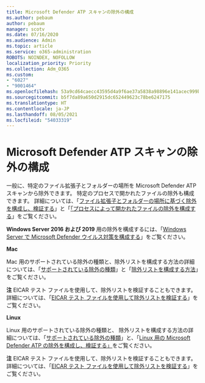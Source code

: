 ```yaml
---
title: Microsoft Defender ATP スキャンの除外の構成
ms.author: pebaum
author: pebaum
manager: scotv
ms.date: 07/16/2020
ms.audience: Admin
ms.topic: article
ms.service: o365-administration
ROBOTS: NOINDEX, NOFOLLOW
localization_priority: Priority
ms.collection: Adm_O365
ms.custom:
- "6027"
- "9001464"
ms.openlocfilehash: 53a9cd64caecc43595d4a9f6ae37a5838a98896e141acec999bf9980e8a365f2
ms.sourcegitcommit: b5f7da89a650d2915dc652449623c78be6247175
ms.translationtype: HT
ms.contentlocale: ja-JP
ms.lasthandoff: 08/05/2021
ms.locfileid: "54033319"
---
```

# <a name="configuring-exclusions-for-microsoft-defender-atp-scan"></a>Microsoft Defender ATP スキャンの除外の構成

一般に、特定のファイル拡張子とフォルダーの場所を Microsoft Defender ATP スキャンから除外できます。 特定のプロセスで開かれたファイルの除外も構成できます。 詳細については、「[ファイル拡張子とフォルダーの場所に基づく除外を構成し、検証する](/windows/security/threat-protection/microsoft-defender-antivirus/configure-extension-file-exclusions-microsoft-defender-antivirus)」と「[「プロセスによって開かれたファイルの除外を構成する](/windows/security/threat-protection/microsoft-defender-antivirus/configure-process-opened-file-exclusions-microsoft-defender-antivirus)」をご覧ください。

**Windows Server 2016 および 2019** 用の除外を構成するには、「[Windows Server で Microsoft Defender ウイルス対策を構成する](/windows/security/threat-protection/microsoft-defender-antivirus/configure-server-exclusions-microsoft-defender-antivirus)」をご覧ください。

**Mac**

Mac 用のサポートされている除外の種類と、除外リストを構成する方法の詳細については、「[サポートされている除外の種類](/windows/security/threat-protection/microsoft-defender-atp/mac-exclusions#supported-exclusion-types)」と「[除外リストを構成する方法](/windows/security/threat-protection/microsoft-defender-atp/mac-exclusions#how-to-configure-the-list-of-exclusions)」をご覧ください。

**注** EICAR テスト ファイルを使用して、除外リストを検証することもできます。 詳細については、「[EICAR テスト ファイルを使用して除外リストを検証する](/windows/security/threat-protection/microsoft-defender-atp/mac-exclusions#validate-exclusions-lists-with-the-eicar-test-file)」をご覧ください。 

**Linux**

Linux 用のサポートされている除外の種類と、 除外リストを構成する方法の詳細については、「[サポートされている除外の種類](/windows/security/threat-protection/microsoft-defender-atp/linux-exclusions#supported-exclusion-types)」と、「[Linux 用の Microsoft Defender ATP の除外を構成し、検証する」](/windows/security/threat-protection/microsoft-defender-atp/linux-exclusions)をご覧ください。

**注** EICAR テスト ファイルを使用して、除外リストを検証することもできます。 詳細については、「[EICAR テスト ファイルを使用して除外リストを検証する](/windows/security/threat-protection/microsoft-defender-atp/linux-exclusions#validate-exclusions-lists-with-the-eicar-test-file)」をご覧ください。 
